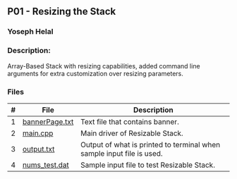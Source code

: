 ## P01 - Resizing the Stack
### Yoseph Helal
### Description: 

Array-Based Stack with resizing capabilities, added command line arguments for extra customization over resizing parameters.
### Files

|   #   | File     | Description                      |
| :---: | -------- | -------------------------------- |
|   1   | [bannerPage.txt](hhttps://github.com/tranvex/3013-Algorithms-Helal/blob/main/Assignments/PO1/bannerPage.txt) | Text file that contains banner.|
|   2   | [main.cpp](https://github.com/tranvex/3013-Algorithms-Helal/blob/main/Assignments/PO1/main.cpp) | Main driver of Resizable Stack.|
|   3   | [output.txt](https://github.com/tranvex/3013-Algorithms-Helal/blob/main/Assignments/PO1/output.txt) | Output of what is printed to terminal when sample input file is used.|
|   4   | [nums_test.dat](https://github.com/tranvex/3013-Algorithms-Helal/blob/main/Assignments/PO1/nums_test.dat) | Sample input file to test Resizable Stack.|
